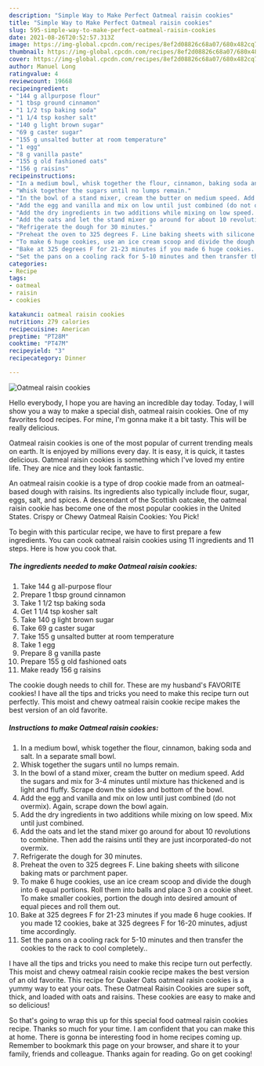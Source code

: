 ```yaml
---
description: "Simple Way to Make Perfect Oatmeal raisin cookies"
title: "Simple Way to Make Perfect Oatmeal raisin cookies"
slug: 595-simple-way-to-make-perfect-oatmeal-raisin-cookies
date: 2021-08-26T20:52:57.313Z
image: https://img-global.cpcdn.com/recipes/8ef2d08826c68a07/680x482cq70/oatmeal-raisin-cookies-recipe-main-photo.jpg
thumbnail: https://img-global.cpcdn.com/recipes/8ef2d08826c68a07/680x482cq70/oatmeal-raisin-cookies-recipe-main-photo.jpg
cover: https://img-global.cpcdn.com/recipes/8ef2d08826c68a07/680x482cq70/oatmeal-raisin-cookies-recipe-main-photo.jpg
author: Manuel Long
ratingvalue: 4
reviewcount: 19668
recipeingredient:
- "144 g allpurpose flour"
- "1 tbsp ground cinnamon"
- "1 1/2 tsp baking soda"
- "1 1/4 tsp kosher salt"
- "140 g light brown sugar"
- "69 g caster sugar"
- "155 g unsalted butter at room temperature"
- "1 egg"
- "8 g vanilla paste"
- "155 g old fashioned oats"
- "156 g raisins"
recipeinstructions:
- "In a medium bowl, whisk together the flour, cinnamon, baking soda and salt. In a separate small bowl."
- "Whisk together the sugars until no lumps remain."
- "In the bowl of a stand mixer, cream the butter on medium speed. Add the sugars and mix for 3-4 minutes until mixture has thickened and is light and fluffy. Scrape down the sides and bottom of the bowl."
- "Add the egg and vanilla and mix on low until just combined (do not overmix). Again, scrape down the bowl again."
- "Add the dry ingredients in two additions while mixing on low speed. Mix until just combined."
- "Add the oats and let the stand mixer go around for about 10 revolutions to combine. Then add the raisins until they are just incorporated-do not overmix."
- "Refrigerate the dough for 30 minutes."
- "Preheat the oven to 325 degrees F. Line baking sheets with silicone baking mats or parchment paper."
- "To make 6 huge cookies, use an ice cream scoop and divide the dough into 6 equal portions. Roll them into balls and place 3 on a cookie sheet. To make smaller cookies, portion the dough into desired amount of equal pieces and roll them out."
- "Bake at 325 degrees F for 21-23 minutes if you made 6 huge cookies. If you made 12 cookies, bake at 325 degrees F for 16-20 minutes, adjust time accordingly."
- "Set the pans on a cooling rack for 5-10 minutes and then transfer the cookies to the rack to cool completely.."
categories:
- Recipe
tags:
- oatmeal
- raisin
- cookies

katakunci: oatmeal raisin cookies 
nutrition: 279 calories
recipecuisine: American
preptime: "PT28M"
cooktime: "PT47M"
recipeyield: "3"
recipecategory: Dinner

---
```



![Oatmeal raisin cookies](https://img-global.cpcdn.com/recipes/8ef2d08826c68a07/680x482cq70/oatmeal-raisin-cookies-recipe-main-photo.jpg)

Hello everybody, I hope you are having an incredible day today. Today, I will show you a way to make a special dish, oatmeal raisin cookies. One of my favorites food recipes. For mine, I'm gonna make it a bit tasty. This will be really delicious.

Oatmeal raisin cookies is one of the most popular of current trending meals on earth. It is enjoyed by millions every day. It is easy, it is quick, it tastes delicious. Oatmeal raisin cookies is something which I've loved my entire life. They are nice and they look fantastic.

An oatmeal raisin cookie is a type of drop cookie made from an oatmeal-based dough with raisins. Its ingredients also typically include flour, sugar, eggs, salt, and spices. A descendant of the Scottish oatcake, the oatmeal raisin cookie has become one of the most popular cookies in the United States. Crispy or Chewy Oatmeal Raisin Cookies: You Pick!


To begin with this particular recipe, we have to first prepare a few ingredients. You can cook oatmeal raisin cookies using 11 ingredients and 11 steps. Here is how you cook that.

<!--inarticleads1-->

##### The ingredients needed to make Oatmeal raisin cookies:

1. Take 144 g all-purpose flour
1. Prepare 1 tbsp ground cinnamon
1. Take 1 1/2 tsp baking soda
1. Get 1 1/4 tsp kosher salt
1. Take 140 g light brown sugar
1. Take 69 g caster sugar
1. Take 155 g unsalted butter at room temperature
1. Take 1 egg
1. Prepare 8 g vanilla paste
1. Prepare 155 g old fashioned oats
1. Make ready 156 g raisins


The cookie dough needs to chill for. These are my husband&#39;s FAVORITE cookies! I have all the tips and tricks you need to make this recipe turn out perfectly. This moist and chewy oatmeal raisin cookie recipe makes the best version of an old favorite. 

<!--inarticleads2-->

##### Instructions to make Oatmeal raisin cookies:

1. In a medium bowl, whisk together the flour, cinnamon, baking soda and salt. In a separate small bowl.
1. Whisk together the sugars until no lumps remain.
1. In the bowl of a stand mixer, cream the butter on medium speed. Add the sugars and mix for 3-4 minutes until mixture has thickened and is light and fluffy. Scrape down the sides and bottom of the bowl.
1. Add the egg and vanilla and mix on low until just combined (do not overmix). Again, scrape down the bowl again.
1. Add the dry ingredients in two additions while mixing on low speed. Mix until just combined.
1. Add the oats and let the stand mixer go around for about 10 revolutions to combine. Then add the raisins until they are just incorporated-do not overmix.
1. Refrigerate the dough for 30 minutes.
1. Preheat the oven to 325 degrees F. Line baking sheets with silicone baking mats or parchment paper.
1. To make 6 huge cookies, use an ice cream scoop and divide the dough into 6 equal portions. Roll them into balls and place 3 on a cookie sheet. To make smaller cookies, portion the dough into desired amount of equal pieces and roll them out.
1. Bake at 325 degrees F for 21-23 minutes if you made 6 huge cookies. If you made 12 cookies, bake at 325 degrees F for 16-20 minutes, adjust time accordingly.
1. Set the pans on a cooling rack for 5-10 minutes and then transfer the cookies to the rack to cool completely..


I have all the tips and tricks you need to make this recipe turn out perfectly. This moist and chewy oatmeal raisin cookie recipe makes the best version of an old favorite. This recipe for Quaker Oats oatmeal raisin cookies is a yummy way to eat your oats. These Oatmeal Raisin Cookies are super soft, thick, and loaded with oats and raisins. These cookies are easy to make and so delicious! 

So that's going to wrap this up for this special food oatmeal raisin cookies recipe. Thanks so much for your time. I am confident that you can make this at home. There is gonna be interesting food in home recipes coming up. Remember to bookmark this page on your browser, and share it to your family, friends and colleague. Thanks again for reading. Go on get cooking!
